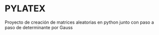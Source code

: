 # PYLATEX
Proyecto de creación de matrices aleatorias en python junto con paso a paso de determinante por Gauss 
